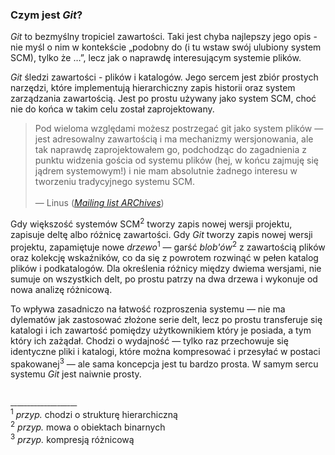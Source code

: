 ### Czym jest *Git*? 

*Git* to bezmyślny tropiciel zawartości. Taki jest chyba najlepszy jego opis - nie myśl o nim w kontekście „podobny do (i tu wstaw swój ulubiony system SCM), tylko że …”, lecz jak o naprawdę interesującym systemie plików.  

*Git* śledzi zawartości - plików i katalogów. 
Jego sercem jest zbiór prostych narzędzi, które implementują hierarchiczny zapis historii oraz system zarządzania zawartością. 
Jest po prostu używany jako system SCM, choć nie do końca w takim celu został zaprojektowany. 

> Pod wieloma względami możesz postrzegać git jako system plików — jest adresowalny zawartością i ma mechanizmy wersjonowania, ale tak naprawdę zaprojektowałem go, podchodząc do zagadnienia z punktu widzenia gościa od systemu plików (hej, w końcu zajmuję się jądrem systemowym!) i nie mam absolutnie żadnego interesu w tworzeniu tradycyjnego systemu SCM.<br>  
— Linus ([*Mailing list ARChives*](http://marc.info/?l=linux-kernel&m=111314792424707))

Gdy większość systemów SCM<sup>2</sup> tworzy zapis nowej wersji projektu, zapisuje deltę albo różnicę zawartości. 
Gdy *Git* tworzy zapis nowej wersji projektu, zapamiętuje nowe *drzewo*<sup>1</sup> — garść *blob'ów*<sup>2</sup> z zawartością plików oraz kolekcję wskaźników, co da się z powrotem rozwinąć w pełen katalog plików i podkatalogów. 
Dla określenia różnicy między dwiema wersjami, nie sumuje on wszystkich delt, po prostu patrzy na dwa drzewa i wykonuje od nowa analizę różnicową.  

To wpływa zasadniczo na łatwość rozproszenia systemu — nie ma dylematów jak zastosować złożone serie delt, lecz po prostu transferuje się katalogi i ich zawartość pomiędzy użytkownikiem który je posiada, a tym który ich zażądał. 
Chodzi o wydajność — tylko raz przechowuje się identyczne pliki i katalogi, które można kompresować i przesyłać w postaci spakowanej<sup>3</sup> — ale sama koncepcja jest tu bardzo prosta. W samym sercu systemu *Git* jest naiwnie prosty. 


<br><sup>____________________</sup>
<br><sup>1</sup> *przyp.* chodzi o strukturę hierarchiczną
<br><sup>2</sup> *przyp.* mowa o obiektach binarnych
<br><sup>3</sup> *przyp.* kompresją różnicową
